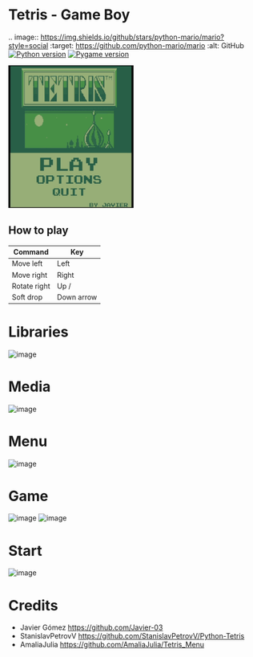 Tetris - Game Boy
============
.. image:: https://img.shields.io/github/stars/python-mario/mario?style=social
   :target: https://github.com/python-mario/mario
   :alt: GitHub
[![Python version](https://img.shields.io/badge/python-3.10.2-blue.svg)](https://www.python.org)
[![Pygame version](https://img.shields.io/badge/pygame-2.1.2-red.svg)](http://pygame.org)

<img src="img/1127.gif" width="250"> 
 
## How to play
| Command      | Key           |   
|--------------|---------------|
| Move left    | Left          |
| Move right   | Right         |
| Rotate right | Up /          |
| Soft drop    | Down arrow    |







# Libraries
![image](https://user-images.githubusercontent.com/95238615/204167337-d2852ff1-2e2c-4e54-8891-748cf7af2d9f.png)

# Media
![image](https://user-images.githubusercontent.com/95238615/204173738-aab787a8-953e-4055-b994-3a3ca2bcb482.png)


# Menu
![image](https://user-images.githubusercontent.com/95238615/204173513-fca9aea3-1d2a-4215-9392-8e71c08ab76e.png)

# Game
![image](https://user-images.githubusercontent.com/95238615/204189924-f054a031-56b8-439c-a86f-cdc03f958197.png)
![image](https://user-images.githubusercontent.com/95238615/204190545-33e84712-66d7-4ff5-95c0-5af58c2f9481.png)

# Start
![image](https://user-images.githubusercontent.com/95238615/204190620-71512251-4ef4-4def-8356-c7bb2afdd7c1.png)

# Credits
* Javier Gómez https://github.com/Javier-03
* StanislavPetrovV https://github.com/StanislavPetrovV/Python-Tetris
* AmaliaJulia https://github.com/AmaliaJulia/Tetris_Menu
